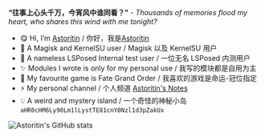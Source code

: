 **“往事上心头千万，今宵风中谁同看？”** - *Thousands of memories flood my heart, who shares this wind with me tonight?*
- 😋 Hi, I’m [Astoritin](https://github.com/Astoritin) / 你好，我是[Astoritin](https://github.com/Astoritin)
- 🌱 A Magisk and KernelSU user / Magisk 以及 KernelSU 用户
- 🎉 A nameless LSPosed Internal test user / 一位无名 LSPosed 内测用户
- ✨ Modules I wrote is only for my personal use / 我写的模块都是自用为主
- 🚀 My favourite game is Fate Grand Order / 我喜欢的游戏是命运-冠位指定
- ⚡ My personal channel / 个人频道 [Astoritin's Notes](https://t.me/astoritinn)
- 💡 A weird and mystery island / 一个奇怪的神秘小岛 `aHR0cHM6Ly90Lm1lLystTE81cnY0Nzl1d3pZakUx`


![Astoritin's GitHub stats](https://github-readme-stats.vercel.app/api?username=Astoritin&show_icons=true)
